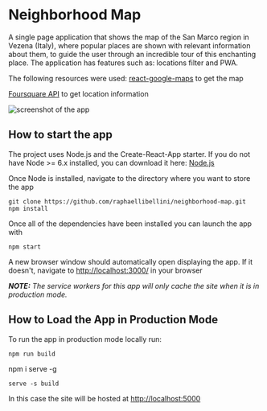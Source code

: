 # Neighborhood Map

A single page application that shows the map of the San Marco region in Vezena (Italy), where popular places are shown with relevant information about them, to guide the user through an incredible tour of this enchanting place.
The application has features such as: locations filter and PWA.

The following resources were used:
[react-google-maps](https://github.com/tomchentw/react-google-maps) to get the map

[Foursquare API](https://developer.foursquare.com/) to get location information

![screenshot of the app](imgs/screen.png)

## How to start the app

The project uses Node.js and the Create-React-App starter. If you do not have Node >= 6.x installed, you can download it here: [Node.js](https://nodejs.org/en/)

Once Node is installed, navigate to the directory where you want to store the app
```
git clone https://github.com/raphaellibellini/neighborhood-map.git
npm install
```
Once all of the dependencies have been installed you can launch the app with
```
npm start
```
A new browser window should automatically open displaying the app. If it doesn't, navigate to [http://localhost:3000/](http://localhost:3000/) in your browser

**_NOTE:_** _The service workers for this app will only cache the site when it is in production mode._

## How to Load the App in Production Mode

To run the app in production mode locally run:
```
npm run build
```
npm i serve -g
```
serve -s build
```

In this case the site will be hosted at [http://localhost:5000](http://localhost:5000)
